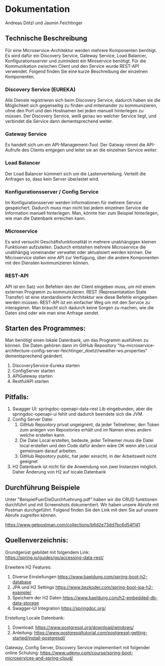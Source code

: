 <h1>Dokumentation</h1>
Andreas Dötzl und  Jasmin Feichtinger

<h2> Technische Beschreibung </h2>

Für eine Microservice-Architektur werden mehrere Komponenten benötigt. 
Es wird dafür ein Discovery Service, Gateway Service, Load Balancer, Konfigurationsserver und zumindest ein Miroservice benötigt. 
Für die Kommunikation zwischen Client und den Service wurde REST-API verwendet. 
Folgend finden Sie eine kurze Beschreibung der einzelnen Komponenten.

<h3>Discovery Service (EUREKA) </h3>
Alle Dienste registrieren sich beim Discovery Service, dadurch haben sie die Möglichkeit sich gegenseitig zu finden und miteinander zu kommunizieren, ohne den Port und den Hostnamen bei jeden manuell hinterlegen zu müssen. 
Der Discovery Service, weiß genau wo welcher Service liegt, und verbindet die Service dann dementsprechend weiter. 

<h3>Gateway Service</h3>
Es handelt sich um ein API-Management-Tool. 
Der Gatway nimmt die API-Aufrufe des Clients entgegen und leitet sie an die einzelnen Service weiter. 

<h3>Load Balancer</h3>
Der Load Balancer kümmert sich um die Lastenverteilung. 
Verteilt die Anfragen so, dass kein Server überlastet wird.

<h3>Konfigurationsserver / Config Service</h3>
Im Konfigurationsserver werden Informationen für mehrere Service gespeichert. 
Dadurch muss man nicht bei jedem einzelnen Service die Information manuell hinterlegen. 
Man, könnte hier zum Beispiel hinterlegen, wie man die Datenbank erreichen kann. 

<h3>Microservice</h3>
Es wird versucht Geschäftsfunktionalität in mehrere unabhängigen kleinen Funktionen aufzuteilen. 
Dadurch entstehen mehrere Microservice die unabhängig voneinander verwaltet oder aktualisiert werden können. 
Die Microservice stellen eine API zur Verfügung, über die andere Komponenten mit den Diensten kommunizieren können. 

<h3>REST-API</h3>
API ist ein Satz von Befehlen den der Client eingeben muss, um mit einem externen Programm zu kommunizieren. 
REST (Representatation State Transfer) ist eine standardisierte Architektur wie diese Befehle eingegeben werden müssen. 
REST-API ist ein einfacher Weg um mit den Service zu interagieren. 
Man braucht sich dadurch keine Sorgen zu machen, wie die Daten sind oder wie man eine Anfrage sendet. 


<h2> Starten des Programmes: </h2>

Man benötigt einen lokale Datenbank, um das Programm ausführen zu können.
Die Daten gehören dann im GitHub Repository "ha-microservice-architecture-config-server-feichtinger_doetzl/weather-ws.properties" dementsprechend geändert.
1) DiscoveryService-Eureka starten
2) ConfigServer starten
3) APIGateway starten
4) RestfulAPI starten


<h2> Pitfalls: </h2>

1) Swagger UI: springdoc-openapi-data-rest Lib eingebunden, aber die springdoc-openapi-ui fehlt und dadurch beendete sich die JVM.
1) Config Server Datei
    1) GitHub Repsotory privat ungeignent, da jeder Teilnehmer, den Token zum anlegen von Repostories erhält und im Namen eines andern welche
    erstellen kann.
    1) Die Datei Local erstellen, bedeute, jeder Teilnemer muss die Datei local erstellen und den Code dafür ändern
    wäre OK wenn alle Local gemeinsam darauf arbeiten.
    1) GitHub Repsotory public, hat jeder einsicht, in der Arbeitswelt nicht geeignet
1) H2 Datenbank ist nicht für die Anwendung von zwei Instanzen möglich. Daher Änderung von H2 auf locale Datenbank

<h2> Durchführung Beispiele </h2>
Unter "BeispielFuerDieDurchfuehrung.pdf" haben wir die CRUD funktionen durchführt und mit Screenshots dokumentiert.
Wir haben unsere Abrufe mit Postman durchgeführt.
Folgend finden Sie den Link mit dem Sie auf unsere Abrufe zugreifen können.

https://www.getpostman.com/collections/b6d2e73dd7bc6d54f141

<h2> Quellenverzeichnis: </h2>

Grundgerüst gebildet mit folgendem Link:
https://spring.io/guides/gs/accessing-data-rest/

Erweitere H2 Features:
1) Diverse Einstellungen https://www.baeldung.com/spring-boot-h2-database
1) JPA und H2 Settings https://www.bezkoder.com/spring-boot-jpa-h2-example/
1) Speichern der H2 Daten https://www.baeldung.com/h2-embedded-db-data-storage
1) Swagger-UI Integration  https://springdoc.org/

Erstellung Locale Datenbank:
1) Download: https://www.postgresql.org/download/windows/
1) Anleitung: https://www.postgresqltutorial.com/postgresql-getting-started/install-postgresql/

Gateway, Config Server, Discovery Service implementiert mit folgender online Schulung:
https://www.udemy.com/course/spring-boot-microservices-and-spring-cloud/